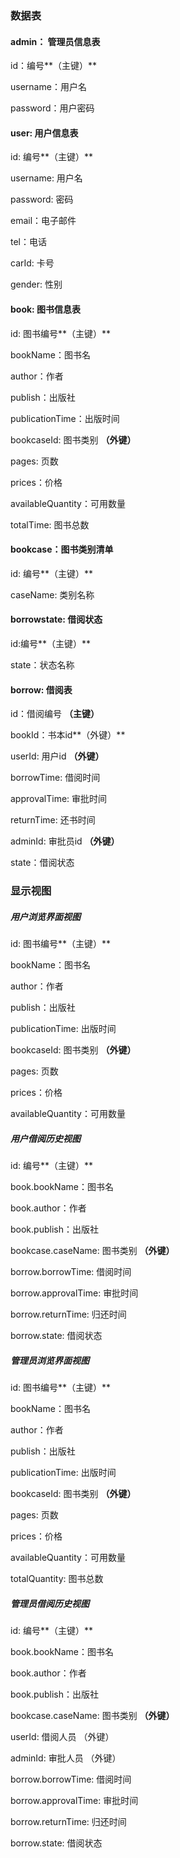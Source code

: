 ### 数据表

#### admin： 管理员信息表

id：编号**（主键）**

username：用户名

password：用户密码

#### user:  用户信息表

id: 编号**（主键）**

username: 用户名

password: 密码

email：电子邮件

tel：电话

carId: 卡号

gender: 性别

#### book: 图书信息表

id: 图书编号**（主键）**

bookName：图书名

author：作者

publish：出版社

publicationTime：出版时间

bookcaseId: 图书类别 **（外键）**

pages: 页数

prices：价格

availableQuantity：可用数量

totalTime: 图书总数

#### bookcase：图书类别清单

id: 编号**（主键）**

caseName: 类别名称

#### borrowstate: 借阅状态

id:编号**（主键）**

state：状态名称

#### borrow: 借阅表

id：借阅编号 **（主键）**

bookId：书本id**（外键）**

userId: 用户id **（外键）**

borrowTime: 借阅时间

approvalTime: 审批时间

returnTime: 还书时间

adminId: 审批员id **（外键）**

state：借阅状态



### 显示视图

##### 用户浏览界面视图

id: 图书编号**（主键）**

bookName：图书名

author：作者

publish：出版社

publicationTime: 出版时间

bookcaseId: 图书类别 **（外键）**

pages: 页数

prices：价格

availableQuantity：可用数量

##### 用户借阅历史视图

id: 编号**（主键）**

book.bookName：图书名

book.author：作者

book.publish：出版社

bookcase.caseName: 图书类别 **（外键）**

borrow.borrowTime: 借阅时间

borrow.approvalTime: 审批时间

borrow.returnTime: 归还时间

borrow.state: 借阅状态



##### 管理员浏览界面视图

id: 图书编号**（主键）**

bookName：图书名

author：作者

publish：出版社

publicationTime: 出版时间

bookcaseId: 图书类别 **（外键）**

pages: 页数

prices：价格

availableQuantity：可用数量

totalQuantity: 图书总数

##### 管理员借阅历史视图

id: 编号**（主键）**

book.bookName：图书名

book.author：作者

book.publish：出版社

bookcase.caseName: 图书类别 **（外键）**

userId: 借阅人员 （外键）

adminId: 审批人员 （外键）

borrow.borrowTime: 借阅时间

borrow.approvalTime: 审批时间

borrow.returnTime: 归还时间

borrow.state: 借阅状态





 











